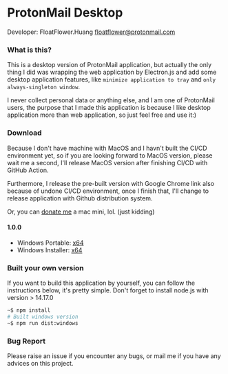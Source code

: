 ProtonMail Desktop
===

Developer: FloatFlower.Huang <floatflower@protonmail.com>

### What is this?

This is a desktop version of ProtonMail application, but actually the only thing I did was wrapping the web application by Electron.js
and add some desktop application features, like `minimize application to tray` and `only always-singleton window`.

I never collect personal data or anything else, and I am one of ProtonMail users, 
the purpose that I made this application is because I like desktop application more than web application, 
so just feel free and use it:)

### Download

Because I don't have machine with MacOS and I havn't built the CI/CD environment yet, 
so if you are looking forward to MacOS version, 
please wait me a second, I'll release MacOS version after finishing CI/CD with GitHub Action.

Furthermore, I release the pre-built version with Google Chrome link also because of undone CI/CD environment, 
once I finish that, I'll change to release application with Github distribution system.

Or, you can [donate me](https://payment.ecpay.com.tw/Broadcaster/Donate/EFA835E253F6CD1AC6D9780E23CC78CB) a mac mini, lol. (just kidding)

#### 1.0.0
+ Windows Portable: [x64](https://drive.google.com/file/d/1sBY6V8rLeWNreeuW093U0XEbT5hqzoup/view?usp=sharing)
+ Windows Installer: [x64](https://drive.google.com/file/d/1o5lksmEaG4HjlVkQQwHpslGYWY2fnPC9/view?usp=sharing)

### Built your own version

If you want to build this application by yourself, you can follow the instructions below, it's pretty simple.
Don't forget to install node.js with version > 14.17.0
```bash
~$ npm install
# Built windows version
~$ npm run dist:windows
```

### Bug Report

Please raise an issue if you encounter any bugs, or mail me if you have any advices on this project. 